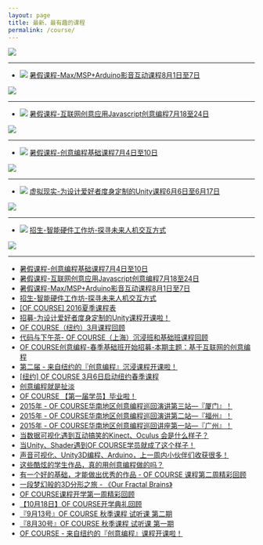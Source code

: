 ```yaml
---
layout: page
title: 最新、最有趣的课程
permalink: /course/
---
```


![](https://coding.net/u/onlylemi/p/img/git/raw/master/course.jpg)

---

* ![](https://img.shields.io/badge/2016--08--01-08--07-5bc0de.svg) [暑假课程-Max/MSP+Arduino影音互动课程8月1日至7日](http://mp.weixin.qq.com/s?__biz=MzA4NTc5MDU5OQ==&mid=2665092779&idx=1&sn=290cb000a09b25e13b12a46b7d62f64b&scene=1&srcid=0515WyIwaktxw481tntkRg2Q#wechat_redirect)

[![](https://coding.net/u/onlylemi/p/img/git/raw/master/maxmsp.jpg)](http://mp.weixin.qq.com/s?__biz=MzA4NTc5MDU5OQ==&mid=2665092779&idx=1&sn=290cb000a09b25e13b12a46b7d62f64b&scene=1&srcid=0515WyIwaktxw481tntkRg2Q#wechat_redirect)

---

* ![](https://img.shields.io/badge/2016--07--18-07--24-5bc0de.svg) [暑假课程-互联网创意应用Javascript创意编程7月18至24日](http://mp.weixin.qq.com/s?__biz=MzA4NTc5MDU5OQ==&mid=2665092793&idx=4&sn=1e12feda41e2274ccb56c260a59f76e7#rd)

[![](https://coding.net/u/onlylemi/p/img/git/raw/master/creativecodingapp.jpg)](http://mp.weixin.qq.com/s?__biz=MzA4NTc5MDU5OQ==&mid=2665092793&idx=4&sn=1e12feda41e2274ccb56c260a59f76e7#rd)

---

* ![](https://img.shields.io/badge/2016--07--04-07--10-5bc0de.svg) [暑假课程-创意编程基础课程7月4日至10日](http://mp.weixin.qq.com/s?__biz=MzA4NTc5MDU5OQ==&mid=2665092836&idx=3&sn=5d8f5ebee3d4021def16ce12e298102b#rd)

[![](https://coding.net/u/onlylemi/p/img/git/raw/master/创意编程工作坊.jpg)](http://mp.weixin.qq.com/s?__biz=MzA4NTc5MDU5OQ==&mid=2665092836&idx=3&sn=5d8f5ebee3d4021def16ce12e298102b#rd)

---

* ![](https://img.shields.io/badge/2016--06--06-06--17-5bc0de.svg) [虚拟现实-为设计爱好者度身定制的Unity课程6月6日至6月17日](http://mp.weixin.qq.com/s?__biz=MzA4NTc5MDU5OQ==&mid=2665092793&idx=3&sn=49f2ccf6309fdf0621b9c851d8fd55a3&scene=1&srcid=0515W8Dn8T92qqq46mXsWA17#rd)

[![](https://coding.net/u/onlylemi/p/img/git/raw/master/UnityforArt.jpg)](http://mp.weixin.qq.com/s?__biz=MzA4NTc5MDU5OQ==&mid=2665092793&idx=3&sn=49f2ccf6309fdf0621b9c851d8fd55a3&scene=1&srcid=0515W8Dn8T92qqq46mXsWA17#rd)

---

* ![](https://img.shields.io/badge/2016--05--12-06--04-5bc0de.svg) [招生-智能硬件工作坊-探寻未来人机交互方式](http://mp.weixin.qq.com/s?__biz=MzA4NTc5MDU5OQ==&mid=2665092673&idx=1&sn=9a692666b4212adb873d52ec88d8ddf7&scene=1&srcid=05151S2XWHcqfLDss0KFSrMQ#wechat_redirect)

[![](https://coding.net/u/onlylemi/p/img/git/raw/master/zhinengyingjian.jpg)](http://mp.weixin.qq.com/s?__biz=MzA4NTc5MDU5OQ==&mid=2665092673&idx=1&sn=9a692666b4212adb873d52ec88d8ddf7&scene=1&srcid=05151S2XWHcqfLDss0KFSrMQ#wechat_redirect)

---

* [暑假课程-创意编程基础课程7月4日至10日](http://mp.weixin.qq.com/s?__biz=MzA4NTc5MDU5OQ==&mid=2665092836&idx=3&sn=5d8f5ebee3d4021def16ce12e298102b&scene=4#wechat_redirect)
* [暑假课程-互联网创意应用Javascript创意编程7月18至24日](http://mp.weixin.qq.com/s?__biz=MzA4NTc5MDU5OQ==&mid=2665092793&idx=4&sn=1e12feda41e2274ccb56c260a59f76e7&scene=4#wechat_redirect)
* [暑假课程-Max/MSP+Arduino影音互动课程8月1日至7日](http://mp.weixin.qq.com/s?__biz=MzA4NTc5MDU5OQ==&mid=2665092779&idx=1&sn=290cb000a09b25e13b12a46b7d62f64b&scene=4#wechat_redirect)
* [招生-智能硬件工作坊-探寻未来人机交互方式](http://mp.weixin.qq.com/s?__biz=MzA4NTc5MDU5OQ==&mid=2665092672&idx=1&sn=4020c5e0d0d7792435f9c7e48e20da17&scene=4#wechat_redirect)
* [[OF COURSE] 2016夏季课程表](http://mp.weixin.qq.com/s?__biz=MzA4NTc5MDU5OQ==&mid=2665092649&idx=1&sn=4b8d22fd933ee86fc0c3ed402050aa09&scene=4#wechat_redirect)
* [招募-为设计爱好者度身定制的Unity课程开课啦！](http://mp.weixin.qq.com/s?__biz=MzA4NTc5MDU5OQ==&mid=417383916&idx=1&sn=df6100d17b193630238c2f586b78eb2f&scene=4#wechat_redirect)
* [OF COURSE（纽约）3月课程回顾](http://mp.weixin.qq.com/s?__biz=MzA4NTc5MDU5OQ==&mid=416462486&idx=2&sn=850ae12b9eaffbe9392929b3b695711e&scene=4#wechat_redirect)
* [代码与下午茶- OF COURSE（上海）沉浸班和基础班课程回顾](http://mp.weixin.qq.com/s?__biz=MzA4NTc5MDU5OQ==&mid=416125805&idx=1&sn=5fd73e1f3072878d3bcbdddd6ce5a825&scene=4#wechat_redirect)
* [OF COURSE创意编程-春季基础班开始招募-本期主题：基于互联网的创意编程](http://mp.weixin.qq.com/s?__biz=MzA4NTc5MDU5OQ==&mid=415233639&idx=1&sn=772eeecd54a57b472c57974de5f65252&scene=4#wechat_redirect)
* [第二届 - 来自纽约的『创意编程』沉浸课程开课啦！](http://mp.weixin.qq.com/s?__biz=MzA4NTc5MDU5OQ==&mid=413459580&idx=1&sn=358d29fecae552ba3327c569f7953804&scene=4#wechat_redirect)
* [[纽约] OF COURSE 3月6日启动纽约春季课程](http://mp.weixin.qq.com/s?__biz=MzA4NTc5MDU5OQ==&mid=413300242&idx=1&sn=541e4c25bb6128008de9ed5e77ded8f5&scene=4#wechat_redirect)
* [创意编程就是扯淡](http://mp.weixin.qq.com/s?__biz=MzA4NTc5MDU5OQ==&mid=412622801&idx=1&sn=4f14f912ba1bd70a6604994b3529c510&scene=4#wechat_redirect)
* [OF COURSE 【第一届学员】毕业啦！](http://mp.weixin.qq.com/s?__biz=MzA4NTc5MDU5OQ==&mid=409086224&idx=1&sn=a1f258b4c26e663a29155dbea252e281&scene=4#wechat_redirect)
* [2015年 - OF COURSE华南地区创意编程巡回演讲第三站—『厦门』！](http://mp.weixin.qq.com/s?__biz=MzA4NTc5MDU5OQ==&mid=408460249&idx=2&sn=ebc937b2416107296d6c00fca723fe39&scene=4#wechat_redirect)
* [2015年 - OF COURSE华南地区创意编程巡回演讲第二站—『福州』！](http://mp.weixin.qq.com/s?__biz=MzA4NTc5MDU5OQ==&mid=408460249&idx=1&sn=85b1e2b2b93eb25a698ad8b9d3ea7dd6&scene=4#wechat_redirect)
* [2015年 - OF COURSE华南地区创意编程巡回讲座第一站—『广州』！](http://mp.weixin.qq.com/s?__biz=MzA4NTc5MDU5OQ==&mid=408193444&idx=1&sn=910c7a9d333e495cf8c0ac27288b7c64&scene=4#wechat_redirect)
* [当数据可视化遇到互动搞笑的Kinect、Oculus 会是什么样子？](http://mp.weixin.qq.com/s?__biz=MzA4NTc5MDU5OQ==&mid=404376038&idx=1&sn=ae3dd6f0e6ec7d9aac755a12df46120a&scene=4#wechat_redirect)
* [当Unity、Shader遇到OF COURSE学员就成了这个样子！](http://mp.weixin.qq.com/s?__biz=MzA4NTc5MDU5OQ==&mid=403637452&idx=1&sn=be9c8f847cf96ee36242962779a56219&scene=4#wechat_redirect)
* [声音可视化、Unity3D编程、Arduino，上一周内小伙伴们收获很多！](http://mp.weixin.qq.com/s?__biz=MzA4NTc5MDU5OQ==&mid=403075879&idx=1&sn=a68b98216d3e1f1ff0612dbe9fe1d2d7&scene=4#wechat_redirect)
* [这些酷炫的学生作品，真的用创意编程做的吗？](http://mp.weixin.qq.com/s?__biz=MzA4NTc5MDU5OQ==&mid=402456044&idx=1&sn=975712b40e348e38f32a8e6ca467b06d&scene=4#wechat_redirect)
* [有一个好的基础，才能做出优秀的作品 - OF COURSE 课程第二周精彩回顾](http://mp.weixin.qq.com/s?__biz=MzA4NTc5MDU5OQ==&mid=401714797&idx=1&sn=00f579b6783ef8a0fcd40cce8e1252b2&scene=4#wechat_redirect)
* [一段梦幻般的3D分形之旅 - 《Our Fractal Brains》](http://mp.weixin.qq.com/s?__biz=MzA4NTc5MDU5OQ==&mid=401135870&idx=1&sn=71b1388d9de81b16d8eb839dd2cd5080&scene=4#wechat_redirect)
* [OF COURSE课程开学第一周精彩回顾](http://mp.weixin.qq.com/s?__biz=MzA4NTc5MDU5OQ==&mid=400944882&idx=1&sn=41a6e21f5c49d193db390049a1d00933&scene=4#wechat_redirect)
* [【10月18日】OF COURSE开学典礼回顾](http://mp.weixin.qq.com/s?__biz=MzA4NTc5MDU5OQ==&mid=400326427&idx=1&sn=4a51055327d9b223a45bd2501a7108f1&scene=4#wechat_redirect)
* [『9月13号』OF COURSE 秋季课程 试听课 第二期](http://mp.weixin.qq.com/s?__biz=MzA4NTc5MDU5OQ==&mid=223523967&idx=1&sn=c9238d6de3be7490a4bd4117474697f8&scene=4#wechat_redirect)
* [『8月30号』OF COURSE 秋季课程 试听课 第一期](http://mp.weixin.qq.com/s?__biz=MzA4NTc5MDU5OQ==&mid=222212742&idx=1&sn=758a2f924d7aa0b7c1a3425bb92fe1ed&scene=4#wechat_redirect)
* [OF COURSE - 来自纽约的『创意编程』课程开课啦！](http://mp.weixin.qq.com/s?__biz=MzA4NTc5MDU5OQ==&mid=221926298&idx=1&sn=46f263cbc342d54371d3236294315e7c&scene=4#wechat_redirect)